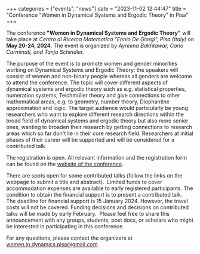 +++ categories = ["events", "news"] date = "2023-11-02 12:44:47" title = "Conference "Women in Dynamical Systems and Ergodic Theory" in Pisa" +++

The conference **"Women in Dynamical Systems and Ergodic Theory"** will take place at *Centro di Ricerca Matematica "Ennio De Giorgi", Pisa (Italy)*
on **May 20-24, 2024**. The event is organized by *Ayreena Bakhtawar, Carlo Carminati, and Tanja Schindler.*

The purpose of the event is to promote women and gender minorities working on Dynamical Systems and Ergodic Theory: 
the speakers will consist of women and non-binary people whereas all genders are welcome to attend the conference. 
The topic will cover different aspects of dynamical systems and ergodic theory such as e.g. statistical properties, 
numeration systems, Teichmüller theory and give connections to other mathematical areas, e.g. to geometry, number theory, 
Diophantine approximation and logic. The target audience would particularly be young researchers who want to explore 
different research directions within the broad field of dynamical systems and ergodic theory but also more senior ones, 
wanting to broaden their research by getting connections to research areas which so far don't lie in their core research field. 
Researchers at initial phases of their career will be supported and will be considered for a contributed talk.

The registration is open. All relevant information and the registration form can be found on the [website of the conference](http://www.crm.sns.it/event/522/). 

There are spots open for some contributed talks (follow the links on the webpage to submit a title and abstract).  
Limited funds to cover accommodation expenses are available to early registered participants. 
The condition to obtain the financial support is to present a contributed talk.  The deadline for financial support is 15 January 2024. 
However, the travel costs will not be covered. Funding decisions and decisions on contributed talks will be made by early February.  
Please feel free to share this announcement with any groups, students, post docs, or scholars who might be interested in participating in this conference.
 
For any questions, please contact the organizers at [women.in.dynamics.pisa@gmail.com](mailto:women.in.dynamics.pisa@gmail.com).
